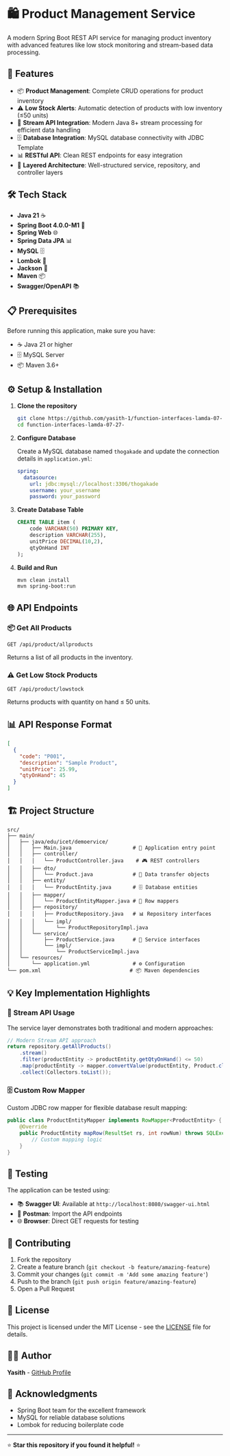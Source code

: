 # 🛍️ Product Management Service

A modern Spring Boot REST API service for managing product inventory with advanced features like low stock monitoring and stream-based data processing.

## 🚀 Features

- 📦 **Product Management**: Complete CRUD operations for product inventory
- ⚠️ **Low Stock Alerts**: Automatic detection of products with low inventory (≤50 units)
- 🔄 **Stream API Integration**: Modern Java 8+ stream processing for efficient data handling
- 🗄️ **Database Integration**: MySQL database connectivity with JDBC Template
- 📊 **RESTful API**: Clean REST endpoints for easy integration
- 🎯 **Layered Architecture**: Well-structured service, repository, and controller layers

## 🛠️ Tech Stack

- **Java 21** ☕
- **Spring Boot 4.0.0-M1** 🍃
- **Spring Web** 🌐
- **Spring Data JPA** 📊
- **MySQL** 🗄️
- **Lombok** 🎯
- **Jackson** 📝
- **Maven** 📦
- **Swagger/OpenAPI** 📚

## 📋 Prerequisites

Before running this application, make sure you have:

- ☕ Java 21 or higher
- 🗄️ MySQL Server
- 📦 Maven 3.6+

## ⚙️ Setup & Installation

1. **Clone the repository**
   ```bash
   git clone https://github.com/yasith-1/function-interfaces-lamda-07-27-.git
   cd function-interfaces-lamda-07-27-
   ```

2. **Configure Database**
   
   Create a MySQL database named `thogakade` and update the connection details in `application.yml`:
   ```yaml
   spring:
     datasource:
       url: jdbc:mysql://localhost:3306/thogakade
       username: your_username
       password: your_password
   ```

3. **Create Database Table**
   ```sql
   CREATE TABLE item (
       code VARCHAR(50) PRIMARY KEY,
       description VARCHAR(255),
       unitPrice DECIMAL(10,2),
       qtyOnHand INT
   );
   ```

4. **Build and Run**
   ```bash
   mvn clean install
   mvn spring-boot:run
   ```

## 🌐 API Endpoints

### 📦 Get All Products
```http
GET /api/product/allproducts
```
Returns a list of all products in the inventory.

### ⚠️ Get Low Stock Products
```http
GET /api/product/lowstock
```
Returns products with quantity on hand ≤ 50 units.

## 📊 API Response Format

```json
[
  {
    "code": "P001",
    "description": "Sample Product",
    "unitPrice": 25.99,
    "qtyOnHand": 45
  }
]
```

## 🏗️ Project Structure

```
src/
├── main/
│   ├── java/edu/icet/demoervice/
│   │   ├── Main.java                    # 🚀 Application entry point
│   │   ├── controller/
│   │   │   └── ProductController.java    # 🎮 REST controllers
│   │   ├── dto/
│   │   │   └── Product.java             # 📝 Data transfer objects
│   │   ├── entity/
│   │   │   └── ProductEntity.java       # 🗄️ Database entities
│   │   ├── mapper/
│   │   │   └── ProductEntityMapper.java # 🔄 Row mappers
│   │   ├── repository/
│   │   │   ├── ProductRepository.java   # 📊 Repository interfaces
│   │   │   └── impl/
│   │   │       └── ProductRepositoryImpl.java
│   │   └── service/
│   │       ├── ProductService.java      # 🎯 Service interfaces
│   │       └── impl/
│   │           └── ProductServiceImpl.java
│   └── resources/
│       └── application.yml              # ⚙️ Configuration
└── pom.xml                             # 📦 Maven dependencies
```

## 💡 Key Implementation Highlights

### 🔄 Stream API Usage
The service layer demonstrates both traditional and modern approaches:

```java
// Modern Stream API approach
return repository.getAllProducts()
    .stream()
    .filter(productEntity -> productEntity.getQtyOnHand() <= 50)
    .map(productEntity -> mapper.convertValue(productEntity, Product.class))
    .collect(Collectors.toList());
```

### 🗄️ Custom Row Mapper
Custom JDBC row mapper for flexible database result mapping:

```java
public class ProductEntityMapper implements RowMapper<ProductEntity> {
    @Override
    public ProductEntity mapRow(ResultSet rs, int rowNum) throws SQLException {
        // Custom mapping logic
    }
}
```

## 🧪 Testing

The application can be tested using:
- 📚 **Swagger UI**: Available at `http://localhost:8080/swagger-ui.html`
- 🧪 **Postman**: Import the API endpoints
- 🌐 **Browser**: Direct GET requests for testing

## 🤝 Contributing

1. Fork the repository
2. Create a feature branch (`git checkout -b feature/amazing-feature`)
3. Commit your changes (`git commit -m 'Add some amazing feature'`)
4. Push to the branch (`git push origin feature/amazing-feature`)
5. Open a Pull Request

## 📄 License

This project is licensed under the MIT License - see the [LICENSE](LICENSE) file for details.

## 👨‍💻 Author

**Yasith** - [GitHub Profile](https://github.com/yasith-1)

## 🙏 Acknowledgments

- Spring Boot team for the excellent framework
- MySQL for reliable database solutions
- Lombok for reducing boilerplate code

---

⭐ **Star this repository if you found it helpful!** ⭐

